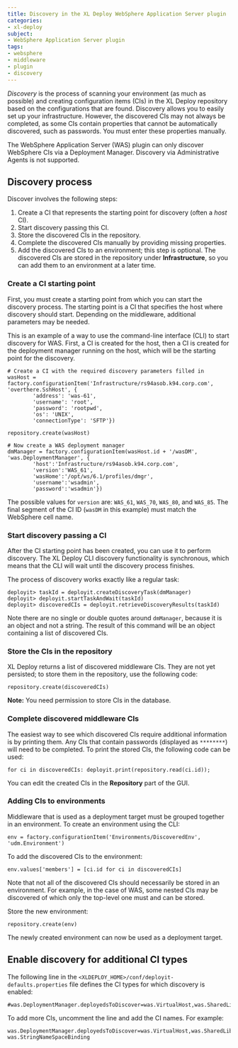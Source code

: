 ```yaml
---
title: Discovery in the XL Deploy WebSphere Application Server plugin
categories:
- xl-deploy
subject:
- WebSphere Application Server plugin
tags:
- websphere
- middleware
- plugin
- discovery
---
```


*Discovery* is the process of scanning your environment (as much as possible) and creating configuration items (CIs) in the XL Deploy repository based on the configurations that are found. Discovery allows you to easily set up your infrastructure. However, the discovered CIs may not always be completed, as some CIs contain properties that cannot be automatically discovered, such as passwords. You must enter these properties manually.

The WebSphere Application Server (WAS) plugin can only discover WebSphere CIs via a Deployment Manager. Discovery via Administrative Agents is not supported.

## Discovery process

Discover involves the following steps:

1. Create a CI that represents the starting point for discovery (often a *host* CI).
2. Start discovery passing this CI.
3. Store the discovered CIs in the repository.
4. Complete the discovered CIs manually by providing missing properties.
5. Add the discovered CIs to an environment; this step is optional. The discovered CIs are stored in the repository under **Infrastructure**, so you can add them to an environment at a later time.

### Create a CI starting point

First, you must create a starting point from which you can start the discovery process. The starting point is a CI that specifies the host where discovery should start. Depending on the middleware, additional parameters may be needed.

This is an example of a way to use the command-line interface (CLI) to start discovery for WAS. First, a CI is created for the host, then a CI is created for the deployment manager running on the host, which will be the starting point for the discovery.

    # Create a CI with the required discovery parameters filled in
    wasHost = factory.configurationItem('Infrastructure/rs94asob.k94.corp.com', 'overthere.SshHost', {
            'address': 'was-61',
            'username': 'root',
            'password': 'rootpwd',
            'os': 'UNIX',
            'connectionType': 'SFTP'})

    repository.create(wasHost)

    # Now create a WAS deployment manager
    dmManager = factory.configurationItem(wasHost.id + '/wasDM', 'was.DeploymentManager', {
            'host':'Infrastructure/rs94asob.k94.corp.com',
            'version':'WAS_61',
            'wasHome':'/opt/ws/6.1/profiles/dmgr',
            'username':'wsadmin',
            'password':'wsadmin'})

The possible values for `version` are: `WAS_61`, `WAS_70`, `WAS_80`, and `WAS_85`. The final segment of the CI ID (`wasDM` in this example) must match the WebSphere cell name.

### Start discovery passing a CI

After the CI starting point has been created, you can use it to perform discovery. The XL Deploy CLI discovery functionality is synchronous, which means that the CLI will wait until the discovery process finishes.

The process of discovery works exactly like a regular task:

    deployit> taskId = deployit.createDiscoveryTask(dmManager)
    deployit> deployit.startTaskAndWait(taskId)
    deployit> discoveredCIs = deployit.retrieveDiscoveryResults(taskId)

Note there are no single or double quotes around `dmManager`, because it is an object and not a string. The result of this command will be an object containing a list of discovered CIs.

### Store the CIs in the repository

XL Deploy returns a list of discovered middleware CIs. They are not yet persisted; to store them in the repository, use the following code:

    repository.create(discoveredCIs)

**Note:** You need permission to store CIs in the database.

### Complete discovered middleware CIs

The easiest way to see which discovered CIs require additional information is by printing them. Any CIs that contain passwords (displayed as `********`) will need to be completed. To print the stored CIs, the following code can be used:

    for ci in discoveredCIs: deployit.print(repository.read(ci.id));

You can edit the created CIs in the **Repository** part of the GUI.

### Adding CIs to environments

Middleware that is used as a deployment target must be grouped together in an environment. To create an environment using the CLI:

    env = factory.configurationItem('Environments/DiscoveredEnv', 'udm.Environment')

To add the discovered CIs to the environment:

    env.values['members'] = [ci.id for ci in discoveredCIs]

Note that not all of the discovered CIs should necessarily be stored in an environment. For example, in the case of WAS, some nested CIs may be discovered of which only the top-level one must and can be stored.

Store the new environment:

    repository.create(env)

The newly created environment can now be used as a deployment target.

## Enable discovery for additional CI types

The following line in the `<XLDEPLOY_HOME>/conf/deployit-defaults.properties` file defines the CI types for which discovery is enabled:

    #was.DeploymentManager.deployedsToDiscover=was.VirtualHost,was.SharedLibrary

To add more CIs, uncomment the line and add the CI names. For example:

    was.DeploymentManager.deployedsToDiscover=was.VirtualHost,was.SharedLibrary, was.StringNameSpaceBinding
